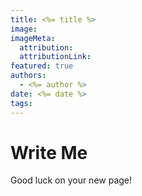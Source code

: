 ```yaml
---
title: <%= title %>
image:
imageMeta:
  attribution:
  attributionLink:
featured: true
authors:
  - <%= author %>
date: <%= date %>
tags:
---
```


# Write Me

Good luck on your new page!
